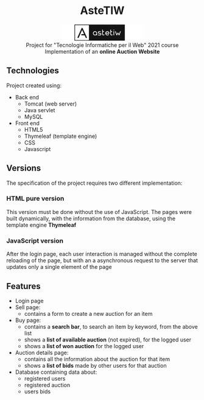 <h1 align="center">AsteTIW</h1>
<p align="center">
    <img alt="AsteTIW" src="./WebContent/images/logo.jpg" >  <br>
    Project for "Tecnologie Informatiche per il Web" 2021 course <br>
    Implementation of an <strong>online Auction Website</strong>
</p>


<!-- ## Summary -->
<!-- too short summary not needed? -->
<!-- + [Technologies](#Technologies) -->
<!-- + [Versions](#Versions) -->
<!-- + [Features](#Features) -->

<!-- --- -->

## Technologies
Project created using:
<!-- back/front divided - better to put all together? -->
* Back end
    * Tomcat (web server)
    * Java servlet
    * MySQL
* Front end    
    * HTML5
    * Thymeleaf (template engine)
    * CSS
    * Javascript


## Versions
The specification of the project requires two different implementation:

### HTML pure version
This version must be done without the use of JavaScript.
The pages were built dynamically, with the information from the database, using the template engine **Thymeleaf** 

### JavaScript version
After the login page, each user interaction is managed without the complete reloading of the page, but with an a
asynchronous request to the server that updates only a single element of the page


## Features
+ Login page <!-- with username and password -->
+ Sell page: 
    + contains a form to create a new auction for an item 
    <!-- (the new auction will be added to the DB) -->
+ Buy page:
    + contains a **search bar**, to search an item by keyword, from the above list
    + shows a **list of available auction** (not expired), for the logged user
    + shows a **list of won auction** for the logged user
+ Auction details page:
    + contains all the information about the auction for that item 
    + shows a **list of bids** made by other users for that auction
+ Database containing data about:
    + registered users
    + registered auction
    + users bids
